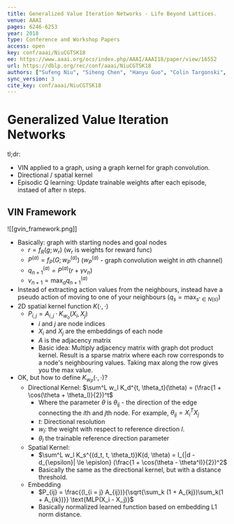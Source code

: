 ```yaml
---
title: Generalized Value Iteration Networks - Life Beyond Lattices.
venue: AAAI
pages: 6246-6253
year: 2018
type: Conference and Workshop Papers
access: open
key: conf/aaai/NiuCGTSK18
ee: https://www.aaai.org/ocs/index.php/AAAI/AAAI18/paper/view/16552
url: https://dblp.org/rec/conf/aaai/NiuCGTSK18
authors: ["Sufeng Niu", "Siheng Chen", "Hanyu Guo", "Colin Targonski", "Melissa C. Smith", "Jelena Kovacevic"]
sync_version: 3
cite_key: conf/aaai/NiuCGTSK18
---
```

# Generalized Value Iteration Networks

tl;dr:
 - VIN applied to a graph, using a graph kernel for graph convolution.
 - Directional / spatial kernel
 - Episodic Q learning: Update trainable weights after each episode, instaed of after n steps.


## VIN Framework

![[gvin_framework.png]]

- Basically: graph with starting nodes and goal nodes
	- $r = f_R(g;w_r)$ ($w_r$ is weights for reward func)
	- $P^{(a)} = f_P(G; w_P^{(a)})$ ($w_P^{(a)}$ - graph convolution weight in $a$th channel)
	- $q^{(a)}_{n + 1} = P^{(a)} (r + \gamma v_n)$
	- $v_{n + 1} = \max_a q^{(a)}_{n + 1}$
- Instead of extracting action values from the neighbours, instead have a pseudo action of moving to one of your neighbours ($q_s = \max_{s' \in N(s)}$)
- 2D spatial kernel function $K(\cdot, \cdot)$
	- $P_{i, j} = A_{i, j} \cdot K_{w_{o}} (X_i, X_j)$
		- $i$ and $j$ are node indices
		- $X_i$ and $X_j$ are the embeddings of each node
		- $A$ is the adjacency matrix
		- Basic idea: Multiply adjacency matrix with graph dot product kernel. Result is a sparse matrix where each row corresponds to a node's neighbouring values. Taking max along the row gives you the max value.
- OK, but how to define $K_{w_P}(\cdot, \cdot)$?
	- Directional Kernel: $\sum^L w_l K_d^{t, \theta_t}(\theta) = (\frac{1 + \cos(\theta + \theta_l)}{2})^t$
		- Where the parameter $\theta$ is $\theta_{ij}$ - the direction of the edge connecting the $i$th and $j$th node. For example, $\theta_{ij} = X_i^TX_j$
		- $t$: Directional resolution
		- $w_l$: the weight with respect to reference direction $l$.
		- $\theta_l$ the trainable reference direction parameter
	- Spatial Kernel:
		- $\sum^L w_l K_s^{(d_t, t, \theta_t)}K(d, \theta) = I_{|d - d_{\epsilon}| \le \epislon} (\frac{1 + \cos(\theta - \theta^l)}{2})^2$
		- Basically the same as the directional kernel, but with a distance threshold.
	- Embedding
		- $P_{ij} = \frac{(I_{i = j} A_{ij})}{\sqrt{\sum_k (1 + A_{kj})\sum_k(1 + A_{ik})}} \text{MLP(X_i - X_j)}$
		- Basically normalized learned function based on embedding L1 norm distance.
